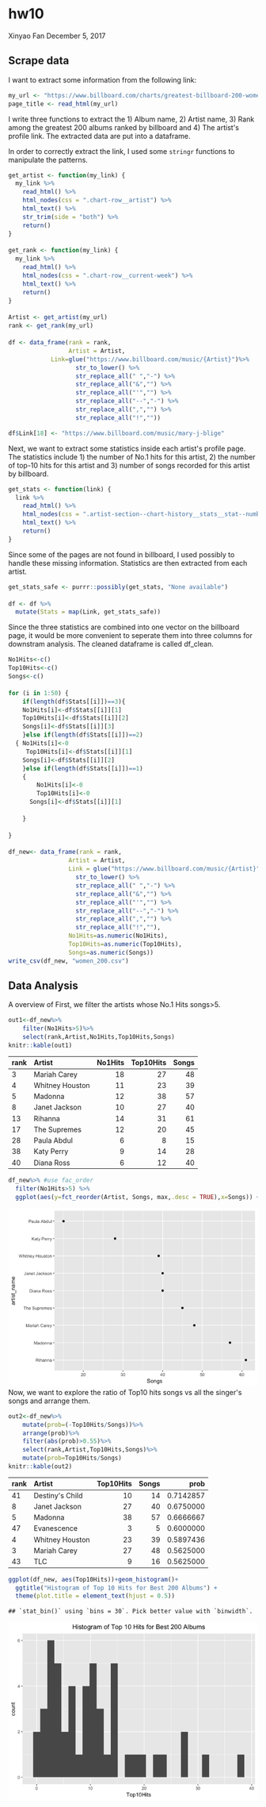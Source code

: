 hw10
================
Xinyao Fan
December 5, 2017

Scrape data
-----------

I want to extract some information from the following link:

``` r
my_url <- "https://www.billboard.com/charts/greatest-billboard-200-women-artists"
page_title <- read_html(my_url)
```

I write three functions to extract the 1) Album name, 2) Artist name, 3) Rank among the greatest 200 albums ranked by billboard and 4) The artist's profile link. The extracted data are put into a dataframe.

In order to correctly extract the link, I used some `stringr` functions to manipulate the patterns.

``` r
get_artist <- function(my_link) {
  my_link %>% 
    read_html() %>% 
    html_nodes(css = ".chart-row__artist") %>% 
    html_text() %>%
    str_trim(side = "both") %>% 
    return()
}

get_rank <- function(my_link) {
  my_link %>% 
    read_html() %>% 
    html_nodes(css = ".chart-row__current-week") %>% 
    html_text() %>% 
    return()
}

Artist <- get_artist(my_url)
rank <- get_rank(my_url)

df <- data_frame(rank = rank,
                 Artist = Artist,
            Link=glue("https://www.billboard.com/music/{Artist}")%>% 
                   str_to_lower() %>% 
                   str_replace_all(" ","-") %>% 
                   str_replace_all("&","") %>% 
                   str_replace_all("'","") %>% 
                   str_replace_all("--","-") %>% 
                   str_replace_all(",","") %>% 
                   str_replace_all("!",""))
```

``` r
df$Link[18] <- "https://www.billboard.com/music/mary-j-blige"
```

Next, we want to extract some statistics inside each artist's profile page. The statistics include 1) the number of No.1 hits for this artist, 2) the number of top-10 hits for this artist and 3) number of songs recorded for this artist by billboard.

``` r
get_stats <- function(link) {
  link %>% 
    read_html() %>% 
    html_nodes(css = ".artist-section--chart-history__stats__stat--number") %>% 
    html_text() %>% 
    return()
}
```

Since some of the pages are not found in billboard, I used possibly to handle these missing information. Statistics are then extracted from each artist.

``` r
get_stats_safe <- purrr::possibly(get_stats, "None available")

df <- df %>% 
  mutate(Stats = map(Link, get_stats_safe))
```

Since the three statistics are combined into one vector on the billboard page, it would be more convenient to seperate them into three columns for downstram analysis. The cleaned dataframe is called df\_clean.

``` r
No1Hits<-c()
Top10Hits<-c()
Songs<-c()

for (i in 1:50) {
    if(length(df$Stats[[i]])==3){
    No1Hits[i]<-df$Stats[[i]][1]
    Top10Hits[i]<-df$Stats[[i]][2]
    Songs[i]<-df$Stats[[i]][3]
    }else if(length(df$Stats[[i]])==2)
  { No1Hits[i]<-0
     Top10Hits[i]<-df$Stats[[i]][1]
    Songs[i]<-df$Stats[[i]][2]
    }else if(length(df$Stats[[i]])==1)
    { 
        No1Hits[i]<-0
        Top10Hits[i]<-0
      Songs[i]<-df$Stats[[i]][1]
    
    }
 
}

df_new<- data_frame(rank = rank,
                 Artist = Artist,
                 Link = glue("https://www.billboard.com/music/{Artist}") %>% 
                   str_to_lower() %>% 
                   str_replace_all(" ","-") %>% 
                   str_replace_all("&","") %>% 
                   str_replace_all("'","") %>% 
                   str_replace_all("--","-") %>% 
                   str_replace_all(",","") %>% 
                   str_replace_all("!",""),
                 No1Hits=as.numeric(No1Hits),
                 Top10Hits=as.numeric(Top10Hits),
                 Songs=as.numeric(Songs))
write_csv(df_new, "women_200.csv")
```

Data Analysis
-------------

A overview of First, we filter the artists whose No.1 Hits songs&gt;5.

``` r
out1<-df_new%>%
    filter(No1Hits>5)%>%
    select(rank,Artist,No1Hits,Top10Hits,Songs)
knitr::kable(out1)
```

| rank | Artist          |  No1Hits|  Top10Hits|  Songs|
|:-----|:----------------|--------:|----------:|------:|
| 3    | Mariah Carey    |       18|         27|     48|
| 4    | Whitney Houston |       11|         23|     39|
| 5    | Madonna         |       12|         38|     57|
| 8    | Janet Jackson   |       10|         27|     40|
| 13   | Rihanna         |       14|         31|     61|
| 17   | The Supremes    |       12|         20|     45|
| 28   | Paula Abdul     |        6|          8|     15|
| 38   | Katy Perry      |        9|         14|     28|
| 40   | Diana Ross      |        6|         12|     40|

``` r
df_new%>% #use fac_order
  filter(No1Hits>5) %>%
  ggplot(aes(y=fct_reorder(Artist, Songs, max,.desc = TRUE),x=Songs)) + geom_point()+scale_y_discrete("artist_name")
```

![](hw10_files/figure-markdown_github/unnamed-chunk-9-1.png) Now, we want to explore the ratio of Top10 hits songs vs all the singer's songs and arrange them.

``` r
out2<-df_new%>%
    mutate(prob=(-Top10Hits/Songs))%>%
    arrange(prob)%>%
    filter(abs(prob)>0.55)%>%
    select(rank,Artist,Top10Hits,Songs)%>%
    mutate(prob=Top10Hits/Songs)
knitr::kable(out2)
```

| rank | Artist          |  Top10Hits|  Songs|       prob|
|:-----|:----------------|----------:|------:|----------:|
| 41   | Destiny's Child |         10|     14|  0.7142857|
| 8    | Janet Jackson   |         27|     40|  0.6750000|
| 5    | Madonna         |         38|     57|  0.6666667|
| 47   | Evanescence     |          3|      5|  0.6000000|
| 4    | Whitney Houston |         23|     39|  0.5897436|
| 3    | Mariah Carey    |         27|     48|  0.5625000|
| 43   | TLC             |          9|     16|  0.5625000|

``` r
ggplot(df_new, aes(Top10Hits))+geom_histogram()+
  ggtitle("Histogram of Top 10 Hits for Best 200 Albums") +
  theme(plot.title = element_text(hjust = 0.5))
```

    ## `stat_bin()` using `bins = 30`. Pick better value with `binwidth`.

![](hw10_files/figure-markdown_github/unnamed-chunk-11-1.png)
